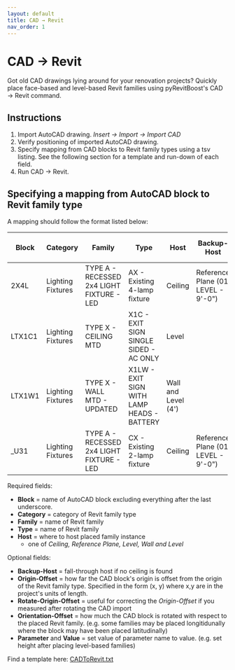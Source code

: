 ```yaml
---
layout: default
title: CAD → Revit
nav_order: 1
---
```


# CAD → Revit
Got old CAD drawings lying around for your renovation projects?
Quickly place face-based and level-based Revit families using pyRevitBoost's 
CAD → Revit command.

## Instructions
1. Import AutoCAD drawing. _Insert → Import → Import CAD_
2. Verify positioning of imported AutoCAD drawing.
3. Specify mapping from CAD blocks to Revit family types using a tsv listing. 
See the following section for a template and run-down of each field.
4. Run CAD → Revit.

## Specifying a mapping from AutoCAD block to Revit family type
A mapping should follow the format listed below:

| Block  | Category          | Family                                    | Type                                       | Host                | Backup-Host                        | Origin-Offset        | Rotate-Origin-Offset | Orientation-Offset | Parameter      | Value |
|--------|-------------------|-------------------------------------------|--------------------------------------------|---------------------|------------------------------------|----------------------|----------------------|--------------------|----------------|-------|
| 2X4L   | Lighting Fixtures | TYPE A - RECESSED 2x4 LIGHT FIXTURE - LED | AX - Existing 4-lamp fixture               | Ceiling             | Reference Plane (01 LEVEL - 9'-0") |                      |                      |                    |                |       |
| LTX1C1 | Lighting Fixtures | TYPE X - CEILING MTD                      | X1C - EXIT SIGN SINGLE SIDED - AC ONLY     | Level               |                                    |                      |                      |                    | Fixture Height | 9' 0" |
| LTX1W1 | Lighting Fixtures | TYPE X - WALL MTD - UPDATED               | X1LW - EXIT SIGN WITH LAMP HEADS - BATTERY | Wall and Level (4') |                                    |                      |                      |                    |                |       |
| _U31   | Lighting Fixtures | TYPE A - RECESSED 2x4 LIGHT FIXTURE - LED | CX - Existing 2-lamp fixture               | Ceiling             | Reference Plane (01 LEVEL - 9'-0") | (3 5/8", 9 111/128") | -90°                 | -90°               |                |       |

Required fields:
- **Block** = name of AutoCAD block excluding everything after the last 
underscore.
- **Category** = category of Revit family type
- **Family** = name of Revit family
- **Type** = name of Revit family
- **Host** = where to host placed family instance
    - one of  _Ceiling, Reference Plane, Level, Wall and Level_

Optional fields:
- **Backup-Host** = fall-through host if no ceiling is found
- **Origin-Offset** = how far the CAD block's origin is offset from the origin 
of the Revit family type. Specified in the form (x, y) where x,y are in the 
project's units of length.
- **Rotate-Origin-Offset** = useful for correcting the *Origin-Offset* if you 
measured after rotating the CAD import
- **Orientation-Offset** = how much the CAD block is rotated with respect to the 
placed Revit family. (e.g. some families may be placed longitidunally where the 
block may have been placed latitudinally)
- **Parameter** and **Value** = set value of parameter name to value. (e.g. set 
height after placing level-based families)

Find a template here: [CADToRevit.txt](/assets/templates/CADToRevit.txt)